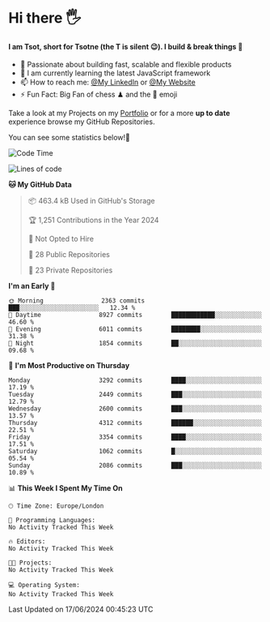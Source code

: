 # Hi there :raised_hand_with_fingers_splayed:
#### I am Tsot, short for Tsotne (the T is silent :wink:). I build & break things :space_invader:
- :telescope: Passionate about building fast, scalable and flexible products
- :seedling: I am currently learning the latest JavaScript framework 
- :mailbox: How to reach me: [@My LinkedIn](https://www.linkedin.com/in/tsotne-gvadzabia/) or [@My Website](https://tsotne.co.uk/contact)
- :zap: Fun Fact: Big Fan of chess ♟ and the 👾 emoji

Take a look at my Projects on my [Portfolio](https://tsotne.co.uk/) or for a more **up to date** experience browse my GitHub Repositories.

You can see some statistics below!:space_invader:
<!--START_SECTION:waka-->
![Code Time](http://img.shields.io/badge/Code%20Time-761%20hrs%202%20mins-blue)

![Lines of code](https://img.shields.io/badge/From%20Hello%20World%20I%27ve%20Written-6.4%20million%20lines%20of%20code-blue)

**🐱 My GitHub Data** 

> 📦 463.4 kB Used in GitHub's Storage 
 > 
> 🏆 1,251 Contributions in the Year 2024
 > 
> 🚫 Not Opted to Hire
 > 
> 📜 28 Public Repositories 
 > 
> 🔑 23 Private Repositories 
 > 
**I'm an Early 🐤** 

```text
🌞 Morning                2363 commits        ███░░░░░░░░░░░░░░░░░░░░░░   12.34 % 
🌆 Daytime                8927 commits        ████████████░░░░░░░░░░░░░   46.60 % 
🌃 Evening                6011 commits        ████████░░░░░░░░░░░░░░░░░   31.38 % 
🌙 Night                  1854 commits        ██░░░░░░░░░░░░░░░░░░░░░░░   09.68 % 
```
📅 **I'm Most Productive on Thursday** 

```text
Monday                   3292 commits        ████░░░░░░░░░░░░░░░░░░░░░   17.19 % 
Tuesday                  2449 commits        ███░░░░░░░░░░░░░░░░░░░░░░   12.79 % 
Wednesday                2600 commits        ███░░░░░░░░░░░░░░░░░░░░░░   13.57 % 
Thursday                 4312 commits        ██████░░░░░░░░░░░░░░░░░░░   22.51 % 
Friday                   3354 commits        ████░░░░░░░░░░░░░░░░░░░░░   17.51 % 
Saturday                 1062 commits        █░░░░░░░░░░░░░░░░░░░░░░░░   05.54 % 
Sunday                   2086 commits        ███░░░░░░░░░░░░░░░░░░░░░░   10.89 % 
```


📊 **This Week I Spent My Time On** 

```text
🕑︎ Time Zone: Europe/London

💬 Programming Languages: 
No Activity Tracked This Week

🔥 Editors: 
No Activity Tracked This Week

🐱‍💻 Projects: 
No Activity Tracked This Week

💻 Operating System: 
No Activity Tracked This Week
```


 Last Updated on 17/06/2024 00:45:23 UTC
<!--END_SECTION:waka-->
